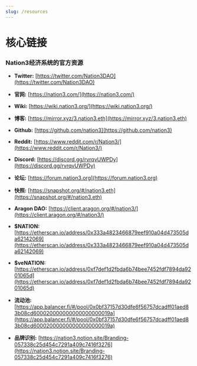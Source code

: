 ```yaml
---
slug: /resources
---
```


# 核心链接
### Nation3经济系统的官方资源


* **Twitter:** [https://twitter.com/Nation3DAO](https://twitter.com/Nation3DAO)

* **官网:** [https://nation3.com/](https://nation3.com/)

* **Wiki:** [https://wiki.nation3.org/](https://wiki.nation3.org/)

* **博客:** [https://mirror.xyz/3.nation3.eth](https://mirror.xyz/3.nation3.eth)

* **Github:** [https://github.com/nation3](https://github.com/nation3)

* **Reddit:** [https://www.reddit.com/r/Nation3/](https://www.reddit.com/r/Nation3/)

* **Discord:** [https://discord.gg/rvrqvUWPDy](https://discord.gg/rvrqvUWPDy)

* **论坛:** [https://forum.nation3.org](https://forum.nation3.org)

* **快照:** [https://snapshot.org/#/nation3.eth](https://snapshot.org/#/nation3.eth)

* **Aragon DAO:** [https://client.aragon.org/#/nation3/](https://client.aragon.org/#/nation3/)

* **$NATION:** [https://etherscan.io/address/0x333a4823466879eef910a04d473505da62142069](https://etherscan.io/address/0x333a4823466879eef910a04d473505da62142069)

* **$veNATION:** [https://etherscan.io/address/0xf7def1d2fbda6b74bee7452fdf7894da9201065d](https://etherscan.io/address/0xf7def1d2fbda6b74bee7452fdf7894da9201065d)

* **流动池:** [https://app.balancer.fi/#/pool/0x0bf37157d30dfe6f56757dcadff01aed83b08cd600020000000000000000019a](https://app.balancer.fi/#/pool/0x0bf37157d30dfe6f56757dcadff01aed83b08cd600020000000000000000019a)

* **品牌识别:** [https://nation3.notion.site/Branding-057338c25d454c7291a409c7416f3276](https://nation3.notion.site/Branding-057338c25d454c7291a409c7416f3276)

